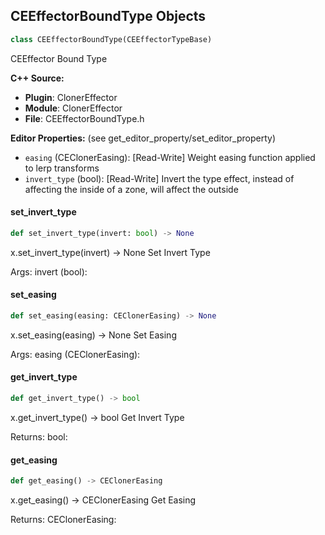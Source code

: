 ## CEEffectorBoundType Objects

```python
class CEEffectorBoundType(CEEffectorTypeBase)
```

CEEffector Bound Type

**C++ Source:**

- **Plugin**: ClonerEffector
- **Module**: ClonerEffector
- **File**: CEEffectorBoundType.h

**Editor Properties:** (see get_editor_property/set_editor_property)

- ``easing`` (CEClonerEasing):  [Read-Write] Weight easing function applied to lerp transforms
- ``invert_type`` (bool):  [Read-Write] Invert the type effect, instead of affecting the inside of a zone, will affect the outside

<a id="unreal.CEEffectorBoundType.set_invert_type"></a>

#### set_invert_type

```python
def set_invert_type(invert: bool) -> None
```

x.set_invert_type(invert) -> None
Set Invert Type

Args:
    invert (bool):

<a id="unreal.CEEffectorBoundType.set_easing"></a>

#### set_easing

```python
def set_easing(easing: CEClonerEasing) -> None
```

x.set_easing(easing) -> None
Set Easing

Args:
    easing (CEClonerEasing):

<a id="unreal.CEEffectorBoundType.get_invert_type"></a>

#### get_invert_type

```python
def get_invert_type() -> bool
```

x.get_invert_type() -> bool
Get Invert Type

Returns:
    bool:

<a id="unreal.CEEffectorBoundType.get_easing"></a>

#### get_easing

```python
def get_easing() -> CEClonerEasing
```

x.get_easing() -> CEClonerEasing
Get Easing

Returns:
    CEClonerEasing:

<a id="unreal.CEEffectorBoxType"></a>